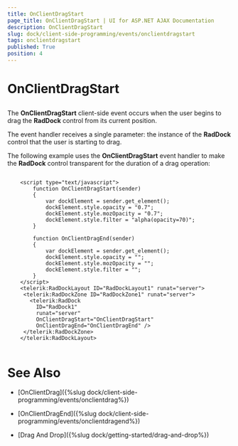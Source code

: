 ```yaml
---
title: OnClientDragStart
page_title: OnClientDragStart | UI for ASP.NET AJAX Documentation
description: OnClientDragStart
slug: dock/client-side-programming/events/onclientdragstart
tags: onclientdragstart
published: True
position: 4
---
```


# OnClientDragStart



## 

The __OnClientDragStart__ client-side event occurs when the user begins to drag the __RadDock__ control from its current position.

The event handler receives a single parameter: the instance of the __RadDock__ control that the user is starting to drag.

The following example uses the __OnClientDragStart__ event handler to make the __RadDock__ control transparent for the duration of a drag operation:

````ASPNET
	     
	<script type="text/javascript">
	    function OnClientDragStart(sender)
	    {
	        var dockElement = sender.get_element();
	        dockElement.style.opacity = "0.7";
	        dockElement.style.mozOpacity = "0.7";
	        dockElement.style.filter = "alpha(opacity=70)";
	    }
	
	    function OnClientDragEnd(sender)
	    {
	        var dockElement = sender.get_element();
	        dockElement.style.opacity = "";
	        dockElement.style.mozOpacity = "";
	        dockElement.style.filter = "";
	    }
	</script>
	<telerik:RadDockLayout ID="RadDockLayout1" runat="server">
	 <telerik:RadDockZone ID="RadDockZone1" runat="server">
	   <telerik:RadDock
	     ID="RadDock1"
	     runat="server"
	     OnClientDragStart="OnClientDragStart"
	     OnClientDragEnd="OnClientDragEnd" />   
	 </telerik:RadDockZone>
	</telerik:RadDockLayout> 
				
````



# See Also

 * [OnClientDrag]({%slug dock/client-side-programming/events/onclientdrag%})

 * [OnClientDragEnd]({%slug dock/client-side-programming/events/onclientdragend%})

 * [Drag And Drop]({%slug dock/getting-started/drag-and-drop%})
